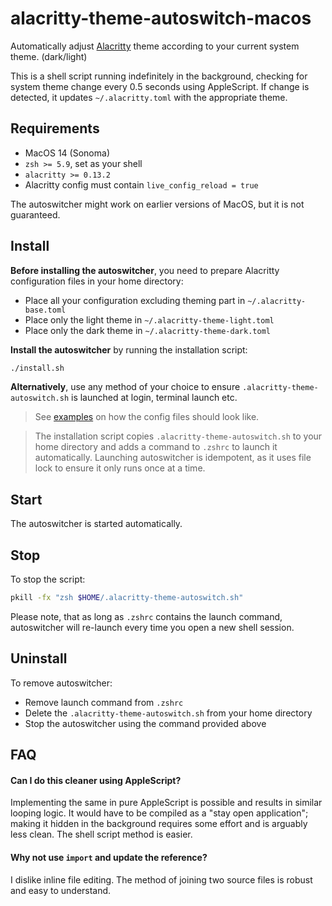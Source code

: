 # alacritty-theme-autoswitch-macos
Automatically adjust [Alacritty](https://github.com/alacritty/alacritty) theme according to your current system theme. (dark/light)

This is a shell script running indefinitely in the background, checking for system theme change every 0.5 seconds using AppleScript.
If change is detected, it updates `~/.alacritty.toml` with the appropriate theme.

## Requirements
- MacOS 14 (Sonoma)
- `zsh >= 5.9`, set as your shell
- `alacritty >= 0.13.2`
- Alacritty config must contain `live_config_reload = true`

The autoswitcher might work on earlier versions of MacOS, but it is not guaranteed.


## Install
**Before installing the autoswitcher**, you need to prepare Alacritty configuration files in your home directory:

- Place all your configuration excluding theming part in `~/.alacritty-base.toml`
- Place only the light theme in `~/.alacritty-theme-light.toml`
- Place only the dark theme in `~/.alacritty-theme-dark.toml`

**Install the autoswitcher** by running the installation script:
``` zsh
./install.sh
```

**Alternatively**, use any method of your choice to ensure `.alacritty-theme-autoswitch.sh` is launched at login, terminal launch etc.

> See [examples](./examples/) on how the config files should look like.

> The installation script copies `.alacritty-theme-autoswitch.sh` to your home directory and adds a command to `.zshrc` to launch it automatically. Launching autoswitcher is idempotent, as it uses file lock to ensure it only runs once at a time.


## Start
The autoswitcher is started automatically.


## Stop
To stop the script:
``` zsh
pkill -fx "zsh $HOME/.alacritty-theme-autoswitch.sh"
```

Please note, that as long as `.zshrc` contains the launch command, autoswitcher will re-launch every time you open a new shell session.


## Uninstall
To remove autoswitcher:
- Remove launch command from `.zshrc`
- Delete the `.alacritty-theme-autoswitch.sh` from your home directory
- Stop the autoswitcher using the command provided above


## FAQ

#### Can I do this cleaner using AppleScript?
Implementing the same in pure AppleScript is possible and results in similar looping logic. It would have to be compiled as a "stay open application"; making it hidden in the background requires some effort and is arguably less clean. The shell script method is easier.

#### Why not use `import` and update the reference?
I dislike inline file editing. The method of joining two source files is robust and easy to understand.



